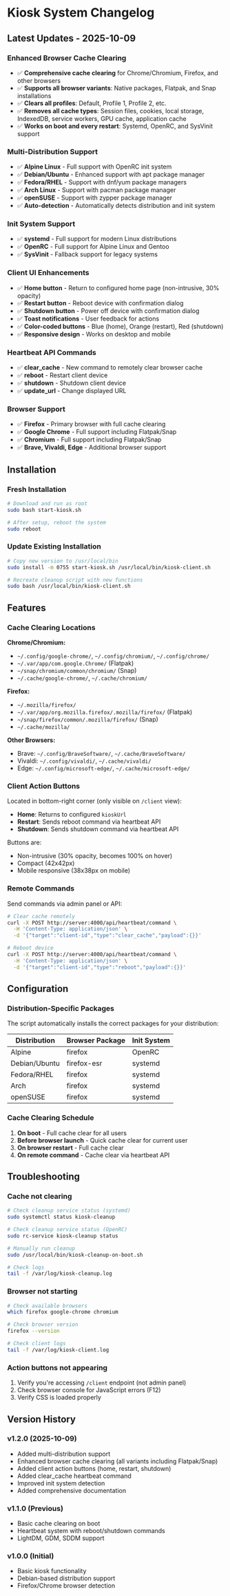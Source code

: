 # Kiosk System Changelog

## Latest Updates - 2025-10-09

### Enhanced Browser Cache Clearing
- ✅ **Comprehensive cache clearing** for Chrome/Chromium, Firefox, and other browsers
- ✅ **Supports all browser variants**: Native packages, Flatpak, and Snap installations
- ✅ **Clears all profiles**: Default, Profile 1, Profile 2, etc.
- ✅ **Removes all cache types**: Session files, cookies, local storage, IndexedDB, service workers, GPU cache, application cache
- ✅ **Works on boot and every restart**: Systemd, OpenRC, and SysVinit support

### Multi-Distribution Support
- ✅ **Alpine Linux** - Full support with OpenRC init system
- ✅ **Debian/Ubuntu** - Enhanced support with apt package manager
- ✅ **Fedora/RHEL** - Support with dnf/yum package managers
- ✅ **Arch Linux** - Support with pacman package manager
- ✅ **openSUSE** - Support with zypper package manager
- ✅ **Auto-detection** - Automatically detects distribution and init system

### Init System Support
- ✅ **systemd** - Full support for modern Linux distributions
- ✅ **OpenRC** - Full support for Alpine Linux and Gentoo
- ✅ **SysVinit** - Fallback support for legacy systems

### Client UI Enhancements
- ✅ **Home button** - Return to configured home page (non-intrusive, 30% opacity)
- ✅ **Restart button** - Reboot device with confirmation dialog
- ✅ **Shutdown button** - Power off device with confirmation dialog
- ✅ **Toast notifications** - User feedback for actions
- ✅ **Color-coded buttons** - Blue (home), Orange (restart), Red (shutdown)
- ✅ **Responsive design** - Works on desktop and mobile

### Heartbeat API Commands
- ✅ **clear_cache** - New command to remotely clear browser cache
- ✅ **reboot** - Restart client device
- ✅ **shutdown** - Shutdown client device
- ✅ **update_url** - Change displayed URL

### Browser Support
- ✅ **Firefox** - Primary browser with full cache clearing
- ✅ **Google Chrome** - Full support including Flatpak/Snap
- ✅ **Chromium** - Full support including Flatpak/Snap
- ✅ **Brave, Vivaldi, Edge** - Additional browser support

## Installation

### Fresh Installation
```bash
# Download and run as root
sudo bash start-kiosk.sh

# After setup, reboot the system
sudo reboot
```

### Update Existing Installation
```bash
# Copy new version to /usr/local/bin
sudo install -m 0755 start-kiosk.sh /usr/local/bin/kiosk-client.sh

# Recreate cleanup script with new functions
sudo bash /usr/local/bin/kiosk-client.sh
```

## Features

### Cache Clearing Locations
**Chrome/Chromium:**
- `~/.config/google-chrome/`, `~/.config/chromium/`, `~/.config/chrome/`
- `~/.var/app/com.google.Chrome/` (Flatpak)
- `~/snap/chromium/common/chromium/` (Snap)
- `~/.cache/google-chrome/`, `~/.cache/chromium/`

**Firefox:**
- `~/.mozilla/firefox/`
- `~/.var/app/org.mozilla.firefox/.mozilla/firefox/` (Flatpak)
- `~/snap/firefox/common/.mozilla/firefox/` (Snap)
- `~/.cache/mozilla/`

**Other Browsers:**
- Brave: `~/.config/BraveSoftware/`, `~/.cache/BraveSoftware/`
- Vivaldi: `~/.config/vivaldi/`, `~/.cache/vivaldi/`
- Edge: `~/.config/microsoft-edge/`, `~/.cache/microsoft-edge/`

### Client Action Buttons
Located in bottom-right corner (only visible on `/client` view):
- **Home**: Returns to configured `kioskUrl`
- **Restart**: Sends reboot command via heartbeat API
- **Shutdown**: Sends shutdown command via heartbeat API

Buttons are:
- Non-intrusive (30% opacity, becomes 100% on hover)
- Compact (42x42px)
- Mobile responsive (38x38px on mobile)

### Remote Commands
Send commands via admin panel or API:

```bash
# Clear cache remotely
curl -X POST http://server:4000/api/heartbeat/command \
  -H 'Content-Type: application/json' \
  -d '{"target":"client-id","type":"clear_cache","payload":{}}'

# Reboot device
curl -X POST http://server:4000/api/heartbeat/command \
  -H 'Content-Type: application/json' \
  -d '{"target":"client-id","type":"reboot","payload":{}}'
```

## Configuration

### Distribution-Specific Packages
The script automatically installs the correct packages for your distribution:

| Distribution | Browser Package | Init System |
|--------------|----------------|-------------|
| Alpine       | firefox        | OpenRC      |
| Debian/Ubuntu| firefox-esr    | systemd     |
| Fedora/RHEL  | firefox        | systemd     |
| Arch         | firefox        | systemd     |
| openSUSE     | firefox        | systemd     |

### Cache Clearing Schedule
1. **On boot** - Full cache clear for all users
2. **Before browser launch** - Quick cache clear for current user
3. **On browser restart** - Full cache clear
4. **On remote command** - Cache clear via heartbeat API

## Troubleshooting

### Cache not clearing
```bash
# Check cleanup service status (systemd)
sudo systemctl status kiosk-cleanup

# Check cleanup service status (OpenRC)
sudo rc-service kiosk-cleanup status

# Manually run cleanup
sudo /usr/local/bin/kiosk-cleanup-on-boot.sh

# Check logs
tail -f /var/log/kiosk-cleanup.log
```

### Browser not starting
```bash
# Check available browsers
which firefox google-chrome chromium

# Check browser version
firefox --version

# Check client logs
tail -f /var/log/kiosk-client.log
```

### Action buttons not appearing
1. Verify you're accessing `/client` endpoint (not admin panel)
2. Check browser console for JavaScript errors (F12)
3. Verify CSS is loaded properly

## Version History

### v1.2.0 (2025-10-09)
- Added multi-distribution support
- Enhanced browser cache clearing (all variants including Flatpak/Snap)
- Added client action buttons (home, restart, shutdown)
- Added clear_cache heartbeat command
- Improved init system detection
- Added comprehensive documentation

### v1.1.0 (Previous)
- Basic cache clearing on boot
- Heartbeat system with reboot/shutdown commands
- LightDM, GDM, SDDM support

### v1.0.0 (Initial)
- Basic kiosk functionality
- Debian-based distribution support
- Firefox/Chrome browser detection
